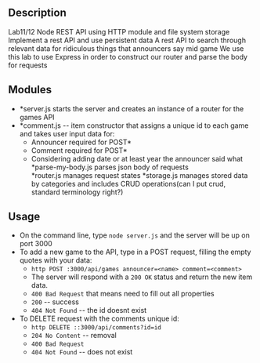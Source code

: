 ## Description
Lab11/12 Node REST API using HTTP module and file system storage
Implement a rest API and use persistent data
A rest API to search through relevant data for ridiculous things that announcers say mid game
We use this lab to use Express in order to construct our router and parse the body for requests
## Modules
- *server.js  starts the server and creates an instance of a router for the games API
- *comment.js -- item constructor that assigns a unique id to each game and takes user input data for:
  - Announcer  required for POST*
  - Comment  required for POST*
  - Considering adding date or at least year the announcer said what
  *parse-my-body.js parses json body of requests\
  *router.js manages request states
  *storage.js manages stored data by categories and includes CRUD operations(can I put crud, standard terminology right?)

## Usage
- On the command line, type `node server.js` and the server will be up on port 3000
- To add a new game to the API, type in a POST request, filling the empty quotes with your data:
  - `http POST :3000/api/games announcer=<name> comment=<comment>`
  - The server will respond with a `200 OK` status and return the new item data.
  - `400 Bad Request` that means need to fill out all properties
  - `200` -- success
  - `404 Not Found` -- the id doesnt exist
- To DELETE request with the comments unique id:
  - `http DELETE ::3000/api/comments?id=id`
  - `204 No Content` -- removal
  - `400 Bad Request`
  - `404 Not Found` -- does not exist
